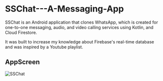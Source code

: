 # SSChat---A-Messaging-App

SSChat is an Android application that clones WhatsApp, which is created for one-to-one messaging, audio, and video calling services using Kotlin, and Cloud Firestore.

It was built to increase my knowledge about Firebase's real-time database and was inspired by a Youtube playlist.

## AppScreen
![SSChat](https://github.com/sun01822/SSChat---A-Messaging-App/assets/75157104/c1e3319e-a7b7-4a6b-86c1-2e74c2dded5a)
